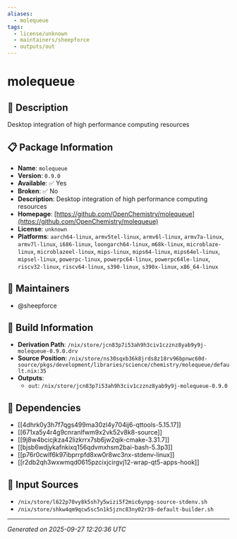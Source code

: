 ```yaml
---
aliases:
  - molequeue
tags:
  - license/unknown
  - maintainers/sheepforce
  - outputs/out
---
```


# molequeue

## 📝 Description

Desktop integration of high performance computing resources

## 📋 Package Information

- **Name**: `molequeue`
- **Version**: `0.9.0`
- **Available**: ✅ Yes
- **Broken**: ✅ No
- **Description**: Desktop integration of high performance computing resources
- **Homepage**: [https://github.com/OpenChemistry/molequeue](https://github.com/OpenChemistry/molequeue)
- **License**: `unknown`
- **Platforms**: `aarch64-linux`, `armv5tel-linux`, `armv6l-linux`, `armv7a-linux`, `armv7l-linux`, `i686-linux`, `loongarch64-linux`, `m68k-linux`, `microblaze-linux`, `microblazeel-linux`, `mips-linux`, `mips64-linux`, `mips64el-linux`, `mipsel-linux`, `powerpc-linux`, `powerpc64-linux`, `powerpc64le-linux`, `riscv32-linux`, `riscv64-linux`, `s390-linux`, `s390x-linux`, `x86_64-linux`
## 👥 Maintainers

- @sheepforce


## 🔧 Build Information

- **Derivation Path**: `/nix/store/jcn83p7i53ah9h3civ1czznz8yab9y9j-molequeue-0.9.0.drv`
- **Source Position**: `/nix/store/ns30sqxb36k8jrds8z18rv96bpnwc60d-source/pkgs/development/libraries/science/chemistry/molequeue/default.nix:35`
- **Outputs**:
  - `out`:  `/nix/store/jcn83p7i53ah9h3civ1czznz8yab9y9j-molequeue-0.9.0`

## 🔗 Dependencies

- [[4dhrk0y3h7f7qgs499ma30zl4y704ij6-qttools-5.15.17]]
- [[671xa5y4r4g9cnranlfwm9x2vk52v8k8-source]]
- [[9j8w4bcicjkza42lizkrrx7sb6jw2qik-cmake-3.31.7]]
- [[bjsb6wdjykafnkixq156qdvmxhsm2bai-bash-5.3p3]]
- [[p76r0cwlf6k97ibprrpfd8xw0r8wc3nx-stdenv-linux]]
- [[r2db2qh3wxwmqd0615pzcixjcirgvj12-wrap-qt5-apps-hook]]

## 📁 Input Sources

- `/nix/store/l622p70vy8k5sh7y5wizi5f2mic6ynpg-source-stdenv.sh`
- `/nix/store/shkw4qm9qcw5sc5n1k5jznc83ny02r39-default-builder.sh`

---
*Generated on 2025-09-27 12:20:36 UTC*
